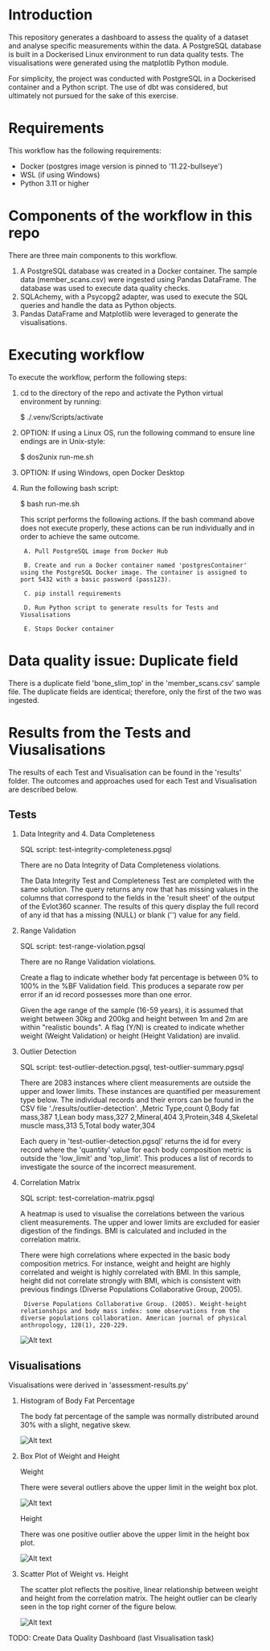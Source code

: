 # Introduction
This repository generates a dashboard to assess the quality of a dataset and analyse specific measurements within the data. A PostgreSQL database is built in a Dockerised Linux environment to run data quality tests. The visualisations were generated using the matplotlib Python module.

For simplicity, the project was conducted with PostgreSQL in a Dockerised container and a Python script. The use of dbt was considered, but ultimately not pursued for the sake of this exercise.

# Requirements
This workflow has the following requirements:
- Docker (postgres image version is pinned to '11.22-bullseye')
- WSL (if using Windows)
- Python 3.11 or higher

# Components of the workflow in this repo
There are three main components to this workflow.
1. A PostgreSQL database was created in a Docker container. The sample data (member_scans.csv) were ingested using Pandas DataFrame. The database was used to execute data quality checks.
2. SQLAchemy, with a Psycopg2 adapter, was used to execute the SQL queries and handle the data as Python objects.
3. Pandas DataFrame and Matplotlib were leveraged to generate the visualisations.

# Executing workflow
To execute the workflow, perform the following steps:
1. cd to the directory of the repo and activate the Python virtual environment by running:

	$ ./.venv/Scripts/activate

2. OPTION: If using a Linux OS, run the following command to ensure line endings are in Unix-style:

	$ dos2unix run-me.sh

3. OPTION: If using Windows, open Docker Desktop

4. Run the following bash script:

	$ bash run-me.sh

	This script performs the following actions. If the bash command above does not execute properly, these actions can be run individually and in order to achieve the same outcome.

		A. Pull PostgreSQL image from Docker Hub

		B. Create and run a Docker container named 'postgresContainer' using the PostgreSQL Docker image. The container is assigned to port 5432 with a basic password (pass123).

		C. pip install requirements

		D. Run Python script to generate results for Tests and Viusalisations

		E. Stops Docker container

# Data quality issue: Duplicate field
There is a duplicate field 'bone_slim_top' in the 'member_scans.csv' sample file. The duplicate fields are identical; therefore, only the first of the two was ingested.

# Results from the Tests and Viusalisations
The results of each Test and Visualisation can be found in the 'results' folder. The outcomes and approaches used for each Test and Visualisation are described below.
## Tests
1. Data Integrity and 4. Data Completeness

	SQL script: test-integrity-completeness.pgsql

	There are no Data Integrity of Data Completeness violations.

	The Data Integrity Test and Completeness Test are completed with the same solution. The query returns any row that has missing values in the columns that correspond to the fields in the 'result sheet' of the output of the Evlot360 scanner. The results of this query display the full record of any id that has a missing (NULL) or blank ('') value for any field.

2. Range Validation

	SQL script: test-range-violation.pgsql

	There are no Range Validation violations.

	Create a flag to indicate whether body fat percentage is between 0% to 100% in the %BF Validation field. This produces a separate row per error if an id record possesses more than one error.

	Given the age range of the sample (16-59 years), it is assumed that weight between 30kg and 200kg and height between 1m and 2m are within "realistic bounds". A flag (Y/N) is created to indicate whether weight (Weight Validation) or height (Height Validation) are invalid.

3. Outlier Detection

	SQL script: test-outlier-detection.pgsql, test-outlier-summary.pgsql

	There are 2083 instances where client measurements are outside the upper and lower limits. These instances are quantified per measurement type below. The individual records and their errors can be found in the CSV file './results/outlier-detection'.
		,Metric Type,count
		0,Body fat mass,387
		1,Lean body mass,327
		2,Mineral,404
		3,Protein,348
		4,Skeletal muscle mass,313
		5,Total body water,304

	Each query in 'test-outlier-detection.pgsql' returns the id for every record where the 'quantity' value for each body composition metric is outside the 'low_limit' and 'top_limit'. This produces a list of records to investigate the source of the incorrect measurement.
	
5. Correlation Matrix

	SQL script: test-correlation-matrix.pgsql

	A heatmap is used to visualise the correlations between the various client measurements. The upper and lower limits are excluded for easier digestion of the findings. BMI is calculated and included in the correlation matrix.

	There were high correlations where expected in the basic body composition metrics. For instance, weight and height are highly correlated and weight is highly correlated with BMI. In this sample, height did not correlate strongly with BMI, which is consistent with previous findings (Diverse Populations Collaborative Group, 2005).

		Diverse Populations Collaborative Group. (2005). Weight‐height relationships and body mass index: some observations from the diverse populations collaboration. American journal of physical anthropology, 128(1), 220-229.

	![Alt text](image.png)

## Visualisations
Visualisations were derived in 'assessment-results.py'
1. Histogram of Body Fat Percentage

	The body fat percentage of the sample was normally distributed around 30% with a slight, negative skew.

	![Alt text](image-1.png)
	
2. Box Plot of Weight and Height

	Weight

	There were several outliers above the upper limit in the weight box plot.

	![Alt text](image-2.png)

	Height

	There was one positive outlier above the upper limit in the height box plot.

	![Alt text](image-3.png)

3. Scatter Plot of Weight vs. Height

	The scatter plot reflects the positive, linear relationship between weight and height from the correlation matrix. The height outlier can be clearly seen in the top right corner of the figure below.
	
	![Alt text](image-4.png)

TODO: Create Data Quality Dashboard (last Visualisation task)